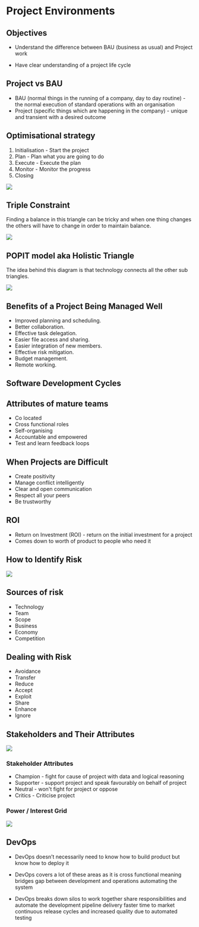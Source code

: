 # Project Environments

## Objectives
- Understand the difference between BAU (business as usual) and Project work

- Have clear understanding of a project life cycle

## Project vs BAU
- BAU (normal things in the running of a company, day to day routine) - the normal execution of standard operations with an organisation
- Project (specific things which are happening in the company) - unique and transient with a desired outcome


## Optimisational strategy 

1. Initialisation - Start the project 
2. Plan - Plan what you are going to do
3. Execute - Execute the plan
4. Monitor - Monitor the progress
5. Closing   

![](5_stage_strategy.png)

## Triple Constraint
Finding a balance in this triangle can be tricky and when one thing changes the others will have to change in order to maintain balance.

![](triple_constraing.png)

## POPIT model aka Holistic Triangle
The idea behind this diagram is that technology connects all the other sub triangles.

![](holistic_triangle)

## Benefits of a Project Being Managed Well

- Improved planning and scheduling.
- Better collaboration.
- Effective task delegation.
- Easier file access and sharing.
- Easier integration of new members.
- Effective risk mitigation.
- Budget management.
- Remote working.

## Software Development Cycles











## Attributes of mature teams
- Co located
- Cross functional roles
- Self-organising
- Accountable and empowered
- Test and learn feedback loops

## When Projects are Difficult
- Create positivity
- Manage conflict intelligently
- Clear and open communication
- Respect all your peers
- Be trustworthy

## ROI

- Return on Investment (ROI) - return on the initial investment for a project
- Comes down to worth of product to people who need it

## How to Identify Risk

![](risk_table.png)




## Sources of risk
- Technology
- Team
- Scope
- Business
- Economy
- Competition

## Dealing with Risk
- Avoidance
- Transfer
- Reduce
- Accept
- Exploit
- Share
- Enhance
- Ignore

## Stakeholders and Their Attributes

![](stakeholders.png)

### Stakeholder Attributes
- Champion - fight for cause of project with data and logical reasoning
- Supporter - support project and speak favourably on behalf of project
- Neutral - won't fight for project or oppose
- Critics - Criticise project

### Power / Interest Grid

![](power_interest_grid.png)

## DevOps

- DevOps doesn’t necessarily need to know how to build product but know how to deploy it

- DevOps covers a lot of these areas as it is cross functional meaning bridges gap between development and operations automating the system 

- DevOps breaks down silos to work together share responsibilities and automate the development pipeline delivery faster time to market continuous release cycles and increased quality due to automated testing

